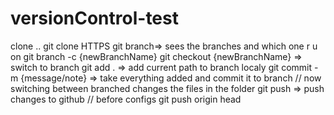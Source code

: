 # versionControl-test
clone .. git clone HTTPS
git branch=> sees the branches and which one r u on
git branch -c {newBranchName}
git checkout  {newBranchName} => switch to branch
git add . => add current path to branch localy
git commit -m {message/note} => take everything added and commit it to branch
// now switching between branched changes the files in the folder
git push => push changes to github // before configs git push origin head
